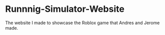 # Runnnig-Simulator-Website
The website I made to showcase the Roblox game that Andres and Jerome made.
